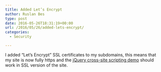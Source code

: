 ```yaml
---
title: Added Let’s Encrypt
author: Ruslan Bes
type: post
date: 2016-05-26T18:31:19+00:00
url: /2016/05/26/added-lets-encrypt/
categories:
  - Security

---
```

I added &#8220;Let&#8217;s Encrypt&#8221; SSL certificates to my subdomains, this means that my site is now fully https and the [jQuery cross-site scripting demo][1] should work in SSL version of the site.

 [1]: https://ruslanbes.com/devblog/2014/10/12/jquery-cross-site-scripting-tutorial-and-demo/
